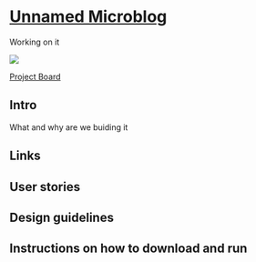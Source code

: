 # [Unnamed Microblog](https://unnamed-microblog.herokuapp.com/)

Working on it

![](https://media2.giphy.com/media/unQ3IJU2RG7DO/giphy.gif?cid=ecf05e47fhhycadmlg7m5a9zcpoluzv61md9sskioh5bpx7n&rid=giphy.gif&ct=g)


[Project Board](https://github.com/orgs/fac25/projects/3)

## Intro
What and why are we buiding it

## Links

## User stories

## Design guidelines

## Instructions on how to download and run

